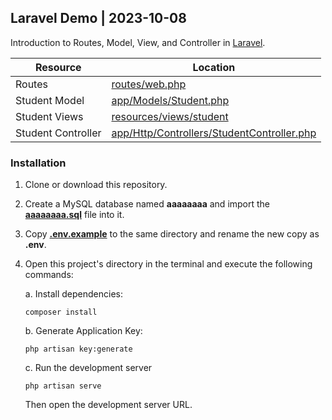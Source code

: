 ## Laravel Demo | 2023-10-08
Introduction to Routes, Model, View, and Controller in [Laravel](https://laravel.com/).

| Resource           | Location                                                                                 |
|--------------------|------------------------------------------------------------------------------------------|
| Routes             | [routes/web.php](routes/web.php)                                                         |
| Student Model      | [app/Models/Student.php](app/Models/Student.php)                                         |
| Student Views      | [resources/views/student](resources/views/student)                                       |
| Student Controller | [app/Http/Controllers/StudentController.php](app/Http/Controllers/StudentController.php) |


### Installation
1. Clone or download this repository.

2. Create a MySQL database named **aaaaaaaa** and import the [**aaaaaaaa.sql**](aaaaaaaa.sql) file into it.

3. Copy [**.env.example**](.env.example) to the same directory and rename the new copy as **.env**.

4. Open this project's directory in the terminal and execute the following commands:

    a. Install dependencies:
    ```
    composer install
    ```

    b. Generate Application Key:
    ```
    php artisan key:generate
    ```

    c. Run the development server
    ```
    php artisan serve
    ```
    Then open the development server URL.
